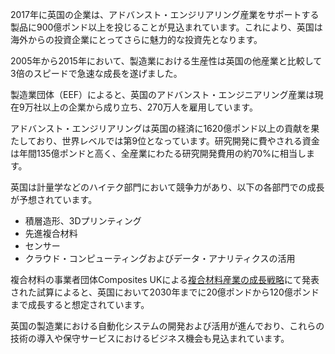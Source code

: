 2017年に英国の企業は、アドバンスト・エンジリアリング産業をサポートする製品に900億ポンド以上を投じることが見込まれています。これにより、英国は海外からの投資企業にとってさらに魅力的な投資先となります。

2005年から2015年において、製造業における生産性は英国の他産業と比較して3倍のスピードで急速な成長を遂げました。

製造業団体（EEF）によると、英国のアドバンスト・エンジニアリング産業は現在9万社以上の企業から成り立ち、270万人を雇用しています。

アドバンスト・エンジリアリングは英国の経済に1620億ポンド以上の貢献を果たしており、世界レベルでは第9位となっています。研究開発に費やされる資金は年間135億ポンドと高く、全産業にわたる研究開発費用の約70%に相当します。

英国は計量学などのハイテク部門において競争力があり、以下の各部門での成長が予想されています。

- 積層造形、3Dプリンティング
- 先進複合材料
- センサー
- クラウド・コンピューティングおよびデータ・アナリティクスの活用

複合材料の事業者団体Composites UKによる[複合材料産業の成長戦略](https://compositesuk.co.uk/system/files/documents/Strategy%20final%20version_1.pdf)にて発表された試算によると、英国において2030年までに20億ポンドから120億ポンドまで成長すると想定されています。

英国の製造業における自動化システムの開発および活用が進んでおり、これらの技術の導入や保守サービスにおけるビジネス機会も見込まれています。